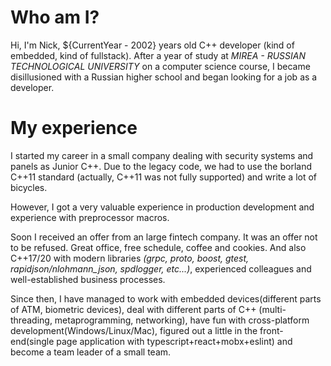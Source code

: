 # Who am I?
Hi, I'm Nick, ${CurrentYear - 2002} years old C++ developer (kind of embedded, kind of fullstack).
After a year of study at *MIREA - RUSSIAN TECHNOLOGICAL UNIVERSITY* on a computer science course, I became disillusioned with a Russian higher school and began looking for a job as a developer.

# My experience
I started my career in a small company dealing with security systems and panels as Junior C++. 
Due to the legacy code, we had to use the borland C++11 standard (actually, C++11 was not fully supported) and write a lot of bicycles.

However, I got a very valuable experience in production development and experience with preprocessor macros.

Soon I received an offer from an large fintech company. It was an offer not to be refused.
Great office, free schedule, coffee and cookies. And also C++17/20 with modern libraries *(grpc, proto, boost, gtest, rapidjson/nlohmann_json, spdlogger, etc...)*, experienced colleagues and well-established business processes.

Since then, I have managed to work with embedded devices(different parts of ATM, biometric devices), deal with different parts of C++ (multi-threading, metaprogramming, networking), have fun with cross-platform development(Windows/Linux/Mac), figured out a little in the front-end(single page application with typescript+react+mobx+eslint) and become a team leader of a small team.

